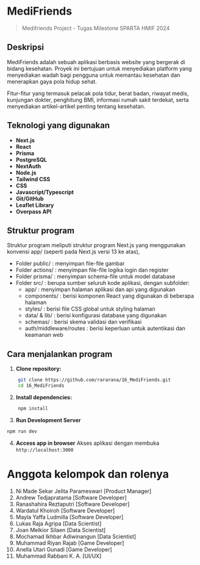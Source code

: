 # MediFriends

> Medifriends Project - Tugas Milestone SPARTA HMIF 2024

## Deskripsi

MediFriends adalah sebuah aplikasi berbasis website yang bergerak di bidang kesehatan. Proyek ini bertujuan untuk menyediakan platform yang menyediakan wadah bagi pengguna untuk memantau kesehatan dan menerapkan gaya pola hidup sehat.

Fitur-fitur yang termasuk pelacak pola tidur, berat badan, riwayat medis, kunjungan dokter, penghitung BMI, informasi rumah sakit terdekat, serta menyediakan artikel-artikel penting tentang kesehatan.

## Teknologi yang digunakan

-   **Next.js**
-   **React**
-   **Prisma**
-   **PostgreSQL**
-   **NextAuth**
-   **Node.js**
-   **Tailwind CSS**
-   **CSS**
-   **Javascript/Typescript**
-   **Git/GitHub**
-   **Leaflet Library**
-   **Overpass API**

## Struktur program

Struktur program meliputi struktur program Next.js yang menggunakan konvensi app/ (seperti pada Next.js versi 13 ke atas),

-   Folder public/ : menyimpan file-file gambar
-   Folder actions/ : menyimpan file-file logika login dan register
-   Folder prisma/ : menyimpan schema-file untuk model database
-   Folder src/ : berupa sumber seluruh kode aplikasi, dengan subfolder:
    -   app/ : menyimpan halaman aplikasi dan api yang digunakan
    -   components/ : berisi komponen React yang digunakan di beberapa halaman
    -   styles/ : berisi file CSS global untuk styling halaman
    -   data/ & lib/ : berisi konfigurasi database yang digunakan
    -   schemas/ : berisi skema validasi dan verifikasi
    -   auth/middleware/routes : berisi keperluan untuk autentikasi dan keamanan web

## Cara menjalankan program

1. **Clone repository:**

```bash
    git clone https://github.com/rararana/16_MediFriends.git
    cd 16_MediFriends
```

2. **Install dependencies:**

```bash
    npm install
```

3. **Run Development Server**

```bash
npm run dev

```

4. **Access app in browser**
   Akses aplikasi dengan membuka
   `http://localhost:3000`

# Anggota kelompok dan rolenya

1. Ni Made Sekar Jelita Parameswari [Product Manager]
2. Andrew Tedjapratama [Software Developer]
3. Ranashahira Reztaputri [Software Developer]
4. Wardatul Khoiroh [Software Developer]
5. Mayla Yaffa Ludmilla [Software Developer]
6. Lukas Raja Agripa [Data Scientist]
7. Joan Melkior Silaen [Data Scientist]
8. Mochamad Ikhbar Adiwinangun [Data Scientist]
9. Muhammad Riyan Rajab [Game Developer]
10. Anella Utari Gunadi [Game Developer]
11. Muhammad Rabbani K. A. [UI/UX]
